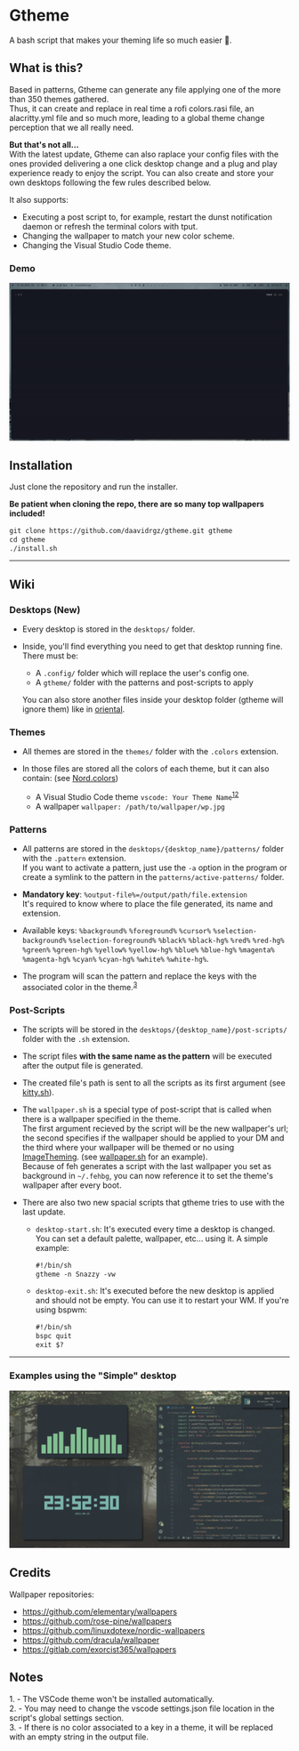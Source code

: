 # Gtheme
A bash script that makes your theming life so much easier 🎨.

## What is this?

Based in patterns, Gtheme can generate any file applying one of the more than 350 themes gathered.  
Thus, it can create and replace in real time a rofi colors.rasi file, an alacritty.yml file and so much more, leading
to a global theme change perception that we all really need.

**But that's not all...**  
With the latest update, Gtheme can also raplace your config files with the ones provided delivering a one click desktop change and a plug and play experience ready to enjoy the script. You can also create and store your own desktops following the few rules described below.  

It also supports:
* Executing a post script to, for example, restart the dunst notification daemon or refresh the terminal colors with tput.
* Changing the wallpaper to match your new color scheme.
* Changing the Visual Studio Code theme.

### Demo

![Demo](screenshots/demo.gif)

## Installation

Just clone the repository and run the installer.

**Be patient when cloning the repo, there are so many top wallpapers included!**
```
git clone https://github.com/daavidrgz/gtheme.git gtheme
cd gtheme
./install.sh
```

***

## Wiki

### Desktops **(New)**

* Every desktop is stored in the `desktops/` folder.

* Inside, you'll find everything you need to get that desktop running fine. There must be:
	* A `.config/` folder which will replace the user's config one.
	* A `gtheme/` folder with the patterns and post-scripts to apply  

	You can also store another files inside your desktop folder (gtheme will ignore them) like in [oriental](https://github.com/daavidrgz/gtheme/tree/master/desktops/oriental).

### Themes

* All themes are stored in the `themes/` folder with the `.colors` extension.  

* In those files are stored all the colors of each theme, but it can also contain: (see [Nord.colors](https://github.com/daavidrgz/gtheme/tree/master/themes/Nord.colors))
	* A Visual Studio Code theme `vscode: Your Theme Name`<sup>[1](#vscode_theme)</sup><sup>[2](#vscode_theme_2)</sup>
	* A wallpaper `wallpaper: /path/to/wallpaper/wp.jpg`

### Patterns

* All patterns are stored in the `desktops/{desktop_name}/patterns/` folder with the `.pattern` extension.  
If you want to activate a pattern, just use the `-a` option in the program or create a symlink to the pattern in the `patterns/active-patterns/` folder.

* **Mandatory key**: `%output-file%=/output/path/file.extension`  
It's required to know where to place the file generated, its name and extension.

* Available keys: `%background%` `%foreground%` `%cursor%` `%selection-background%` `%selection-foreground%` `%black%` `%black-hg%` `%red%` `%red-hg%` `%green%` `%green-hg%` `%yellow%` `%yellow-hg%` `%blue%` `%blue-hg%` `%magenta%` `%magenta-hg%` `%cyan%` `%cyan-hg%` `%white%` `%white-hg%`.

* The program will scan the pattern and replace the keys with the associated color in the theme.<sup>[3](#no_color)</sup>

### Post-Scripts

* The scripts will be stored in the `desktops/{desktop_name}/post-scripts/` folder with the `.sh` extension.  

* The script files **with the same name as the pattern** will be executed after the output file is generated.   

* The created file's path is sent to all the scripts as its first argument (see [kitty.sh](https://github.com/daavidrgz/gtheme/tree/master/post-scripts/kitty.sh)). 

* The `wallpaper.sh` is a special type of post-script that is called when there is a wallpaper specified in the theme.  
	The first argument recieved by the script will be the new wallpaper's url; the second specifies if the wallpaper should be applied to your DM and the third where your wallpaper will be themed or no using [ImageTheming](https://github.com/daniel-seiler/ImageTheming). (see [wallpaper.sh](https://github.com/daavidrgz/gtheme/blob/master/desktops/david/gtheme/post-scripts/wallpaper.sh) for an example).  
	Because of feh generates a script with the last wallpaper you set as background in `~/.fehbg`, you can now reference it to set the theme's wallpaper after
	every boot.

* There are also two new spacial scripts that gtheme tries to use with the last update.
	* `desktop-start.sh`: It's executed every time a desktop is changed. You can set a default palette, wallpaper, etc... using it. A simple example:
		```
		#!/bin/sh
		gtheme -n Snazzy -vw
		```
	* `desktop-exit.sh`: It's executed before the new desktop is applied and should not be empty.
	You can use it to restart your WM. If you're using bspwm:
		```
		#!/bin/sh
		bspc quit
		exit $?
		```


***

### Examples using the "Simple" desktop

![Gif](screenshots/gif.gif)

## Credits

Wallpaper repositories:
* https://github.com/elementary/wallpapers
* https://github.com/rose-pine/wallpapers
* https://github.com/linuxdotexe/nordic-wallpapers
* https://github.com/dracula/wallpaper
* https://gitlab.com/exorcist365/wallpapers

## Notes

<a name="vscode_theme">1. - </a>The VSCode theme won't be installed automatically.  
<a name="vscode_theme_2">2. - </a>You may need to change the vscode settings.json file location in the script's global settings section.  
<a name="no_color">3. - </a>If there is no color associated to a key in a theme, it will be replaced with an empty string in the output file.
